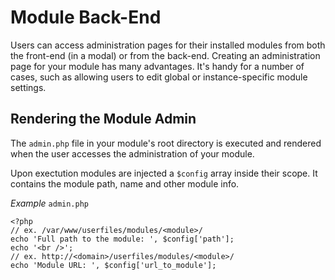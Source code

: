 # Module Back-End
Users can access administration pages for their installed modules from both the front-end (in a modal) or from the back-end.
Creating an administration page for your module has many advantages. It's handy for a number of cases, such as allowing users to edit global or instance-specific module settings.

## Rendering the Module Admin
The `admin.php` file in your module's root directory is executed and rendered when the user accesses the administration of your module.

Upon exectution modules are injected a `$config` array inside their scope. It contains the module path, name and other module info.

*Example* `admin.php`
```
<?php
// ex. /var/www/userfiles/modules/<module>/
echo 'Full path to the module: ', $config['path'];
echo '<br />';
// ex. http://<domain>/userfiles/modules/<module>/
echo 'Module URL: ', $config['url_to_module'];
```